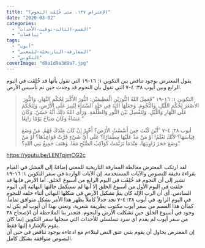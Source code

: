 ```yaml
---
title: "الإعتراض ١٣٧، متى خُلِقَت النجوم؟"
date: "2020-03-02"
categories: 
  - "القسم-الثالث-توقيت-الأحداث"
  - "تناقضات"
tags: 
  - "أيوب"
  - "المفارقة-التاريخيّة-للمعنى"
  - "التكوين"
coverImage: "d9a1d9a3d9a7.jpg"
---
```


يقول المعترض بوجود تناقض بين التكوين ١: ١٦-١٩ التي تقول بأنها قد خُلِقَت في اليوم الرابع وبين أيوب ٣٨: ٤-٧ التي تقول بأن النجوم قد وجدت حين تم تأسيس الأرض.

>  التكوين ١: ١٦-١٩ ”فَعَمِلَ اللهُ النُّورَيْنِ الْعَظِيمَيْنِ: النُّورَ الأَكْبَرَ لِحُكْمِ النَّهَارِ، وَالنُّورَ الأَصْغَرَ لِحُكْمِ اللَّيْلِ، وَالنُّجُومَ. وَجَعَلَهَا اللهُ فِي جَلَدِ السَّمَاءِ لِتُنِيرَ عَلَى الأَرْضِ، وَلِتَحْكُمَ عَلَى النَّهَارِ وَاللَّيْلِ، وَلِتَفْصِلَ بَيْنَ النُّورِ وَالظُّلْمَةِ. وَرَأَى اللهُ ذلِكَ أَنَّهُ حَسَنٌ. وَكَانَ مَسَاءٌ وَكَانَ صَبَاحٌ يَوْمًا رَابِعًا.“
> 
> أيوب ٣٨: ٤-٧ ”أَيْنَ كُنْتَ حِينَ أَسَّسْتُ الأَرْضَ؟ أَخْبِرْ إِنْ كَانَ عِنْدَكَ فَهْمٌ. مَنْ وَضَعَ قِيَاسَهَا؟ لأَنَّكَ تَعْلَمُ! أَوْ مَنْ مَدَّ عَلَيْهَا مِطْمَارًا؟ عَلَى أَيِّ شَيْءٍ قَرَّتْ قَوَاعِدُهَا؟ أَوْ مَنْ وَضَعَ حَجَرَ زَاوِيَتِهَا، عِنْدَمَا تَرَنَّمَتْ كَوَاكِبُ الصُّبْحِ مَعًا، وَهَتَفَ جَمِيعُ بَنِي اللهِ؟“

https://youtu.be/LENTpjmCG2c

لقد ارتكب المعترض مغالطة المفارقة التاريخية للمعنى إضافةً إلى الفشل في القيام بقراءة دقيقة للنصوص والآيات المستخدمة. إن الآيات الواردة في سفر التكوين ١: ١٦-١٩ تشير إلى أن النجوم قد خُلِقَت في اليوم الرابع من أسبوع الخلق. أما الأرض فإنها قد خلقت في اليوم الأول من أسبوع الخلق إلا أنها لم تستكمل حالتها النهائية إلى اليوم السادس. أي أن الرب الإله كان يتمَّ تشكيل الأرض في شكلها النهائي أثناء خلقه للنجوم في اليوم الرابع. في أيوب ٣٨: ٤-٧ نجد جدلاً كاملاً يظهر هذا الأمر بشكل متوافق تماماً. كماأن هذا القسم من سفر أيوب مكتوب بطريقة شعرية، ونعني بهذا أن أيوب لم يكن له وجود في أسبوع الخلق حين تشكلت الأرض والنجوم. فتجدر بنا الملاحظة أن الإصحاح ٣٨ من سفر أيوب لم يقدم أي سرد تسلسلي للأحداث التي سجلها سفر التكوين إنما كان يقوم بالإشارة إليها فقط.  
إن المعترض يحاول أن يقوم بثني عنق النص ليتلاءم مع ادعاءه بوجود تناقض في حين أن النصوص متوافقة بشكل كامل.

